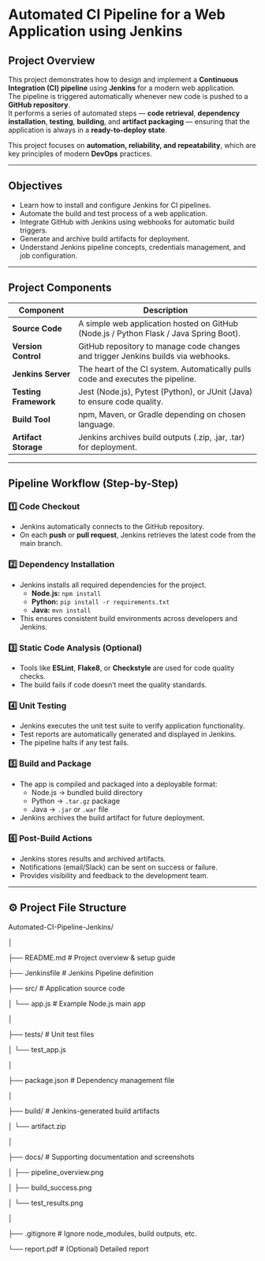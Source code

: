 #  Automated CI Pipeline for a Web Application using Jenkins

##  Project Overview
This project demonstrates how to design and implement a **Continuous Integration (CI) pipeline** using **Jenkins** for a modern web application.  
The pipeline is triggered automatically whenever new code is pushed to a **GitHub repository**.  
It performs a series of automated steps — **code retrieval**, **dependency installation**, **testing**, **building**, and **artifact packaging** — ensuring that the application is always in a **ready-to-deploy state**.

This project focuses on **automation, reliability, and repeatability**, which are key principles of modern **DevOps** practices.

---

##  Objectives
- Learn how to install and configure Jenkins for CI pipelines.  
- Automate the build and test process of a web application.  
- Integrate GitHub with Jenkins using webhooks for automatic build triggers.  
- Generate and archive build artifacts for deployment.  
- Understand Jenkins pipeline concepts, credentials management, and job configuration.

---

##  Project Components

| Component | Description |
|------------|-------------|
| **Source Code** | A simple web application hosted on GitHub (Node.js / Python Flask / Java Spring Boot). |
| **Version Control** | GitHub repository to manage code changes and trigger Jenkins builds via webhooks. |
| **Jenkins Server** | The heart of the CI system. Automatically pulls code and executes the pipeline. |
| **Testing Framework** | Jest (Node.js), Pytest (Python), or JUnit (Java) to ensure code quality. |
| **Build Tool** | npm, Maven, or Gradle depending on chosen language. |
| **Artifact Storage** | Jenkins archives build outputs (.zip, .jar, .tar) for deployment. |

---

##  Pipeline Workflow (Step-by-Step)

### 1️⃣ Code Checkout
- Jenkins automatically connects to the GitHub repository.  
- On each **push** or **pull request**, Jenkins retrieves the latest code from the main branch.  

### 2️⃣ Dependency Installation
- Jenkins installs all required dependencies for the project.  
  - **Node.js:** `npm install`  
  - **Python:** `pip install -r requirements.txt`  
  - **Java:** `mvn install`  
- This ensures consistent build environments across developers and Jenkins.

### 3️⃣ Static Code Analysis (Optional)
- Tools like **ESLint**, **Flake8**, or **Checkstyle** are used for code quality checks.  
- The build fails if code doesn’t meet the quality standards.

### 4️⃣ Unit Testing
- Jenkins executes the unit test suite to verify application functionality.  
- Test reports are automatically generated and displayed in Jenkins.  
- The pipeline halts if any test fails.

### 5️⃣ Build and Package
- The app is compiled and packaged into a deployable format:
  - Node.js → bundled build directory  
  - Python → `.tar.gz` package  
  - Java → `.jar` or `.war` file  
- Jenkins archives the build artifact for future deployment.

### 6️⃣ Post-Build Actions
- Jenkins stores results and archived artifacts.
- Notifications (email/Slack) can be sent on success or failure.
- Provides visibility and feedback to the development team.

---

## ⚙️ Project File Structure

Automated-CI-Pipeline-Jenkins/

│

├── README.md # Project overview & setup guide

├── Jenkinsfile # Jenkins Pipeline definition

├── src/ # Application source code

│ └── app.js # Example Node.js main app

│

├── tests/ # Unit test files

│ └── test_app.js

│

├── package.json # Dependency management file

│

├── build/ # Jenkins-generated build artifacts

│ └── artifact.zip

│

├── docs/ # Supporting documentation and screenshots

│ ├── pipeline_overview.png

│ ├── build_success.png

│ └── test_results.png

│

├── .gitignore # Ignore node_modules, build outputs, etc.

└── report.pdf # (Optional) Detailed report


